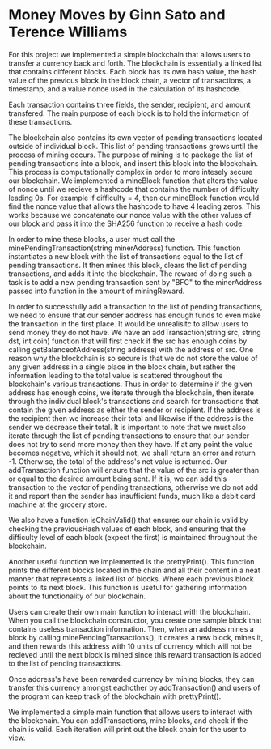 # Money Moves by Ginn Sato and Terence Williams

For this project we implemented a simple blockchain that allows users to transfer a currency back and forth.
The blockchain is essentially a linked list that contains different blocks. Each block has its own hash value, the hash value of the previous block in the block chain, a vector of transactions, a timestamp, and a value nonce used in the calculation of its hashcode. 

Each transaction contains three fields, the sender, recipient, and amount transfered. The main purpose of each block is to hold the information of these transactions. 

The blockchain also contains its own vector of pending transactions located outside of individual block. This list of pending transactions grows until the process of mining occurs. The purpose of mining is to package the list of pending transactions into a block, and insert this block into the blockchain. This process is computationally complex in order to more intesely secure our blockchain. We implemented a mineBlock function that alters the value of nonce until we recieve a hashcode that contains the number of difficulty leading 0s. For example if difficulty = 4, then our mineBlock function would find the nonce value that allows the hashcode to have 4 leading zeros. This works because we concatenate our nonce value with the other values of our block and pass it into the SHA256 function to receive a hash code. 

In order to mine these blocks, a user must call the minePendingTransaction(string minerAddress) function. This function instantiates a new block with the list of transactions equal to the list of pending transactions. It then mines this block, clears the list of pending transactions, and adds it into the blockchain. The reward of doing such a task is to add a new pending transaction sent by "BFC" to the minerAddress passed into function in the amount of miningReward. 

In order to successfully add a transaction to the list of pending transactions, we need to ensure that our sender address has enough funds to even make the transaction in the first place. It would be unrealisitc to allow users to send money they do not have. We have an addTransaction(string src, string dst, int coin) function that will first check if the src has enough coins by calling getBalanceofAddress(string address) with the address of src. One reason why the blockchain is so secure is that we do not store the value of any given address in a single place in the block chain, but rather the information leading to the total value is scattered throughout the blockchain's various transactions. Thus in order to determine if the given address has enough coins, we iterate through the blockchain, then iterate through the individual block's transactions and search for transactions that contain the given address as either the sender or recipient. If the address is the recipient then we increase their total and likewise if the address is the sender we decrease their total. It is important to note that we must also iterate through the list of pending transactions to ensure that our sender does not try to send more money then they have. If at any point the value becomes negative, which it should not, we shall return an error and return -1. Otherwise, the total of the address's net value is returned. Our addTransaction function will ensure that the value of the src is greater than or equal to the desired amount being sent. If it is, we can add this transaction to the vector of pending transactions, otherwise we do not add it and report than the sender has insufficient funds, much like a debit card machine at the grocery store. 

We also have a function isChainValid() that ensures our chain is valid by checking the previousHash values of each block, and ensuring that the difficulty level of each block (expect the first) is maintained throughout the blockchain. 

Another useful function we implemented is the prettyPrint(). This function prints the different blocks located in the chain and all their content in a neat manner that represents a linked list of blocks. Where each previous block points to its next block. This function is useful for gathering information about the functionality of our blockchain. 

Users can create their own main function to interact with the blockchain. When you call the blockchain constructor, you create one sample block that contains useless transaction information. Then, when an address mines a block by calling minePendingTransactions(), it creates a new block, mines it, and then rewards this address with 10 units of currency which will not be recieved until the next block is mined since this reward transaction is added to the list of pending transactions. 

Once address's have been rewarded currency by mining blocks, they can transfer this currency amongst eachother by addTransaction() and users of the program can keep track of the blockchain with prettyPrint(). 

We implemented a simple main function that allows users to interact with the blockchain. You can addTransactions, mine blocks, and check if the chain is valid. Each iteration will print out the block chain for the user to view. 
